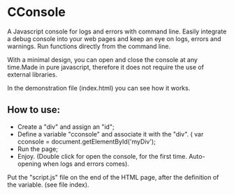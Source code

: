 # CConsole
A Javascript console for logs and errors with command line.
Easily integrate a debug console into your web pages and keep an eye on logs, errors and warnings. Run functions directly from the command line.

With a minimal design, you can open and close the console at any time.Made in pure javascript, therefore it does not require the use of external libraries.

In the demonstration file (index.html) you can see how it works.

## How to use: 
- Create a "div" and assign an "id";
- Define a variable "cconsole" and associate it with the "div". ( var cconsole =  document.getElementById('myDiv');
- Run the page;
- Enjoy.
(Double click for open the console, for the first time. Auto-opening when logs and errors comes).

Put the "script.js" file on the end of the HTML page, after the definition of the variable. (see file index).
